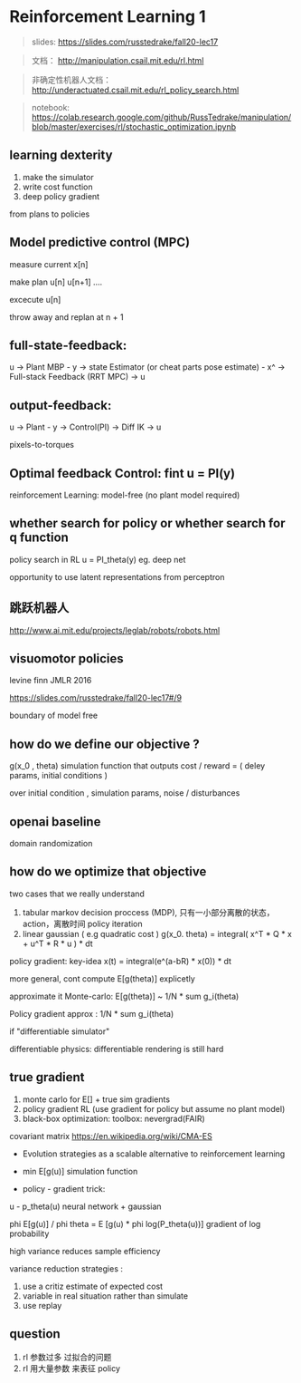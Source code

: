 # Reinforcement Learning 1


> slides: https://slides.com/russtedrake/fall20-lec17

> 文档： http://manipulation.csail.mit.edu/rl.html

> 非确定性机器人文档：http://underactuated.csail.mit.edu/rl_policy_search.html 

> notebook: https://colab.research.google.com/github/RussTedrake/manipulation/blob/master/exercises/rl/stochastic_optimization.ipynb

## learning dexterity
1. make the simulator
2. write cost function
3. deep policy gradient

from plans to policies

## Model predictive control (MPC)

measure current x[n]

make plan u[n] u[n+1] ....

excecute u[n]

throw away and replan at n + 1

## full-state-feedback:

u -> Plant MBP - y -> state Estimator (or cheat parts pose estimate) - x^ -> Full-stack Feedback (RRT MPC) -> u

## output-feedback:

u -> Plant - y -> Control(PI) -> Diff IK -> u

pixels-to-torques

## Optimal feedback Control: fint u = PI(y)

reinforcement Learning: model-free (no plant model required)


## whether search for policy or whether search for q function

policy search in RL
u = PI_theta(y) eg. deep net

opportunity to use latent representations from perceptron 

## 跳跃机器人
http://www.ai.mit.edu/projects/leglab/robots/robots.html

## visuomotor policies

levine finn JMLR 2016

https://slides.com/russtedrake/fall20-lec17#/9

boundary of model free


## how do we define our objective ?
g(x_0 , theta) simulation function that outputs cost / reward = ( deley params, initial conditions )

over initial condition , simulation params, noise / disturbances

## openai baseline

domain randomization 


## how do we optimize that objective
two cases that we really understand
1. tabular markov decision proccess (MDP), 只有一小部分离散的状态，action，离散时间 policy iteration
2. linear gaussian ( e.g quadratic cost )
g(x_0. theta) = integral( x^T * Q * x + u^T * R * u ) * dt

policy gradient: key-idea x(t) = integral(e^(a-bR) * x(0)) * dt

more general, cont compute E[g(theta)] explicetly

approximate it Monte-carlo: E[g(theta)] ~ 1/N * sum g_i(theta)

Policy gradient approx : 1/N * sum g_i(theta)

if "differentiable simulator"  

differentiable physics: differentiable rendering is still hard

## true gradient
1. monte carlo for E[] + true sim gradients
2. policy gradient RL (use gradient for policy but assume no plant model)
3. black-box optimization: toolbox: nevergrad(FAIR) 

covariant matrix https://en.wikipedia.org/wiki/CMA-ES

- Evolution strategies as a scalable alternative to reinforcement learning

- min E[g(u)] simulation function 

- policy - gradient trick: 

u - p_theta(u) neural network + gaussian

phi E[g(u)] / phi theta = E [g(u) * phi log(P_theta(u))]    gradient of log probability

high variance reduces sample efficiency

variance reduction strategies : 

1. use a critiz estimate of expected cost 
2. variable in real situation rather than simulate
3. use replay

## question

1. rl 参数过多 过拟合的问题
2. rl 用大量参数 来表征 policy 